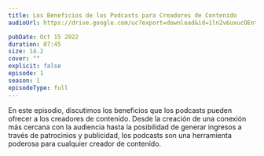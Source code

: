```yaml
---
title: Los Beneficios de los Podcasts para Creadores de Contenido
audioUrl: https://drive.google.com/uc?export=download&id=1ln2v6uxucOEnt75zB_M4-c87AQm9rGye

pubDate: Oct 15 2022
duration: 07:45
size: 14.2
cover: ""
explicit: false
episode: 1
season: 1
episodeType: full
---
```


En este episodio, discutimos los beneficios que los podcasts pueden ofrecer a los creadores de contenido. Desde la creación de una conexión más cercana con la audiencia hasta la posibilidad de generar ingresos a través de patrocinios y publicidad, los podcasts son una herramienta poderosa para cualquier creador de contenido.

